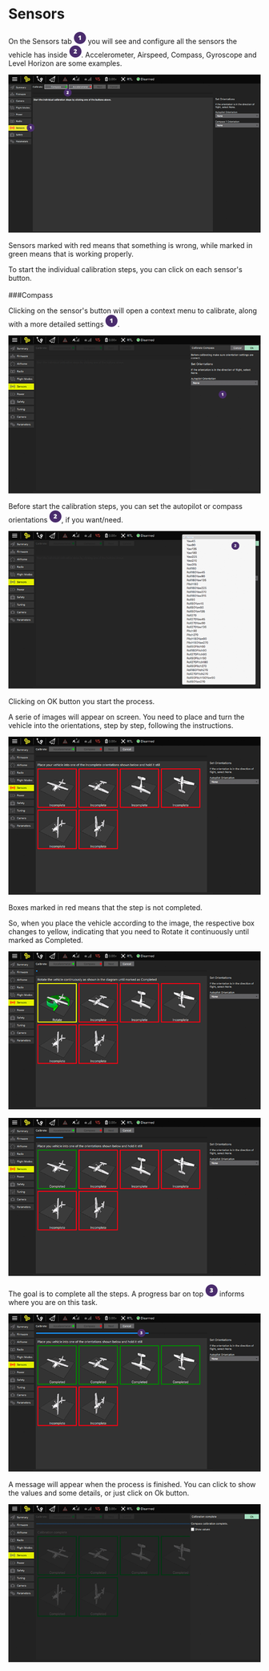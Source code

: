 # Sensors
On the Sensors tab ![](images/01.png) you will see and configure all the sensors the vehicle has inside ![](images/02.png). Accelerometer, Airspeed, Compass, Gyroscope and Level Horizon are some examples.

![](images/setup/02_sensors_01.png)

Sensors marked with red means that something is wrong, while marked in green means that is working properly.

To start the individual calibration steps, you can click on each sensor's button.
<br>
<br>
###Compass

Clicking on the sensor's button will open a context menu to calibrate, along with a more detailed settings ![](images/01.png).

![](images/setup/02_sensors_compass_01.png)

Before start the calibration steps, you can set the autopilot or compass orientations ![](images/02.png), if you want/need.

![](images/setup/02_sensors_compass_02.png)

Clicking on OK button you start the process.

A serie of images will appear on screen. You need to place and turn the vehicle into the orientations, step by step, following the instructions. 

![](images/setup/02_sensors_compass_03.png)

Boxes marked in red means that the step is not completed.

So, when you place the vehicle according to the image, the respective box changes to yellow, indicating that you need to Rotate it continuously until marked as Completed.

![](images/setup/02_sensors_compass_04.png)

![](images/setup/02_sensors_compass_05.png)

The goal is to complete all the steps. A progress bar on top ![](images/03.png) informs where you are on this task.

![](images/setup/02_sensors_compass_06.png)

A message will appear when the process is finished. You can click to show the values and some details, or just click on Ok button.

![](images/setup/02_sensors_compass_07.png)

